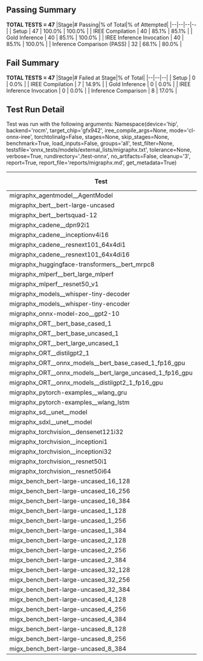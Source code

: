 ## Passing Summary

**TOTAL TESTS = 47**
|Stage|# Passing|% of Total|% of Attempted|
|--|--|--|--|
| Setup | 47 | 100.0% | 100.0% |
| IREE Compilation | 40 | 85.1% | 85.1% |
| Gold Inference | 40 | 85.1% | 100.0% |
| IREE Inference Invocation | 40 | 85.1% | 100.0% |
| Inference Comparison (PASS) | 32 | 68.1% | 80.0% |
## Fail Summary

**TOTAL TESTS = 47**
|Stage|# Failed at Stage|% of Total|
|--|--|--|
| Setup | 0 | 0.0% |
| IREE Compilation | 7 | 14.9% |
| Gold Inference | 0 | 0.0% |
| IREE Inference Invocation | 0 | 0.0% |
| Inference Comparison | 8 | 17.0% |
## Test Run Detail
Test was run with the following arguments:
Namespace(device='hip', backend='rocm', target_chip='gfx942', iree_compile_args=None, mode='cl-onnx-iree', torchtolinalg=False, stages=None, skip_stages=None, benchmark=True, load_inputs=False, groups='all', test_filter=None, testsfile='onnx_tests/models/external_lists/migraphx.txt', tolerance=None, verbose=True, rundirectory='./test-onnx', no_artifacts=False, cleanup='3', report=True, report_file='reports/migraphx.md', get_metadata=True)

| Test | Exit Status | Mean Benchmark Time (ms) | Notes |
|--|--|--|--|
| migraphx_agentmodel__AgentModel | compilation | None | |
| migraphx_bert__bert-large-uncased | PASS | 19.51779015103562 | |
| migraphx_bert__bertsquad-12 | PASS | 7.793055016857882 | |
| migraphx_cadene__dpn92i1 | compilation | None | |
| migraphx_cadene__inceptionv4i16 | PASS | 159.62105861399323 | |
| migraphx_cadene__resnext101_64x4di1 | compilation | None | |
| migraphx_cadene__resnext101_64x4di16 | PASS | 185.46007057496658 | |
| migraphx_huggingface-transformers__bert_mrpc8 | PASS | 9.75325924049922 | |
| migraphx_mlperf__bert_large_mlperf | Numerics | 24.998862095131177 | |
| migraphx_mlperf__resnet50_v1 | Numerics | 6.078198137760594 | |
| migraphx_models__whisper-tiny-decoder | PASS | 116.10402578608718 | |
| migraphx_models__whisper-tiny-encoder | Numerics | 46.9676975833459 | |
| migraphx_onnx-model-zoo__gpt2-10 | compilation | None | |
| migraphx_ORT__bert_base_cased_1 | PASS | 97.67941527423403 | |
| migraphx_ORT__bert_base_uncased_1 | PASS | 143.47878349057973 | |
| migraphx_ORT__bert_large_uncased_1 | PASS | 498.68336929163587 | |
| migraphx_ORT__distilgpt2_1 | PASS | 53.505161111908286 | |
| migraphx_ORT__onnx_models__bert_base_cased_1_fp16_gpu | Numerics | 61.60968243652446 | |
| migraphx_ORT__onnx_models__bert_large_uncased_1_fp16_gpu | Numerics | 270.2742145500249 | |
| migraphx_ORT__onnx_models__distilgpt2_1_fp16_gpu | Numerics | 31.168445941411708 | |
| migraphx_pytorch-examples__wlang_gru | PASS | 18.115824123563627 | |
| migraphx_pytorch-examples__wlang_lstm | PASS | 6.388606505666291 | |
| migraphx_sd__unet__model | compilation | None | |
| migraphx_sdxl__unet__model | compilation | None | |
| migraphx_torchvision__densenet121i32 | PASS | 83.06345456124593 | |
| migraphx_torchvision__inceptioni1 | PASS | 21.049772932504613 | |
| migraphx_torchvision__inceptioni32 | PASS | 137.03429473874468 | |
| migraphx_torchvision__resnet50i1 | compilation | None | |
| migraphx_torchvision__resnet50i64 | PASS | 166.22207057662308 | |
| migx_bench_bert-large-uncased_16_128 | PASS | 33.721404848620296 | |
| migx_bench_bert-large-uncased_16_256 | PASS | 58.95345319165951 | |
| migx_bench_bert-large-uncased_16_384 | Numerics | 74.95101009219609 | |
| migx_bench_bert-large-uncased_1_128 | PASS | 13.11697705683333 | |
| migx_bench_bert-large-uncased_1_256 | PASS | 13.1306406139812 | |
| migx_bench_bert-large-uncased_1_384 | PASS | 19.428044742973587 | |
| migx_bench_bert-large-uncased_2_128 | PASS | 12.873154412380153 | |
| migx_bench_bert-large-uncased_2_256 | PASS | 13.516267094438753 | |
| migx_bench_bert-large-uncased_2_384 | PASS | 21.360860022744447 | |
| migx_bench_bert-large-uncased_32_128 | PASS | 70.64106477579723 | |
| migx_bench_bert-large-uncased_32_256 | PASS | 107.11807633439697 | |
| migx_bench_bert-large-uncased_32_384 | Numerics | 149.21993220535416 | |
| migx_bench_bert-large-uncased_4_128 | PASS | 14.480090465642407 | |
| migx_bench_bert-large-uncased_4_256 | PASS | 36.65296982110637 | |
| migx_bench_bert-large-uncased_4_384 | PASS | 26.655833905515 | |
| migx_bench_bert-large-uncased_8_128 | PASS | 19.950832921035943 | |
| migx_bench_bert-large-uncased_8_256 | PASS | 28.12841912421087 | |
| migx_bench_bert-large-uncased_8_384 | PASS | 45.27934952456431 | |
